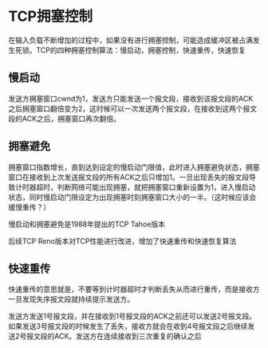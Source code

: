 # TCP拥塞控制

在输入负载不断增加的过程中，如果没有进行拥塞控制，可能造成缓冲区被占满发生死锁。TCP的四种拥塞控制算法：慢启动，拥塞控制，快速重传，快速恢复

## 慢启动

发送方拥塞窗口cwnd为1，发送方只能发送一个报文段，接收到该报文段的ACK之后拥塞窗口翻倍变为2，这时候可以一次发送两个报文段，在接收到这两个报文段的ACK之后，拥塞窗口再次翻倍。

## 拥塞避免

拥塞窗口指数增长，直到达到设定的慢启动门限值，此时进入拥塞避免状态，拥塞窗口在接收到上次发送报文段的所有ACK之后只增加1。一旦出现丢失的报文段导致计时器超时，判断网络可能出现拥塞，就把拥塞窗口重新设置为1，进入慢启动状态，同时慢启动门限设定为出现拥塞时刻拥塞窗口大小的一半。（这时候应该会缓慢重传？）

慢启动和拥塞避免是1988年提出的TCP Tahoe版本

后续TCP Reno版本对TCP性能进行改进，增加了快速重传和快速恢复算法

## 快速重传

快速重传的意思就是，不要等到计时器超时才判断丢失从而进行重传，而是接收方一旦发现失序报文段就持续提示发送方。

发送方发送1号报文段，并在接收到1号报文段的ACK之前还可以发送2号报文段。如果发送3号报文段的时候发生了丢失，接收方就会在收到4号报文段之后继续发送2号报文段的ACK。发送方在连续接收到三次重复的确认之后